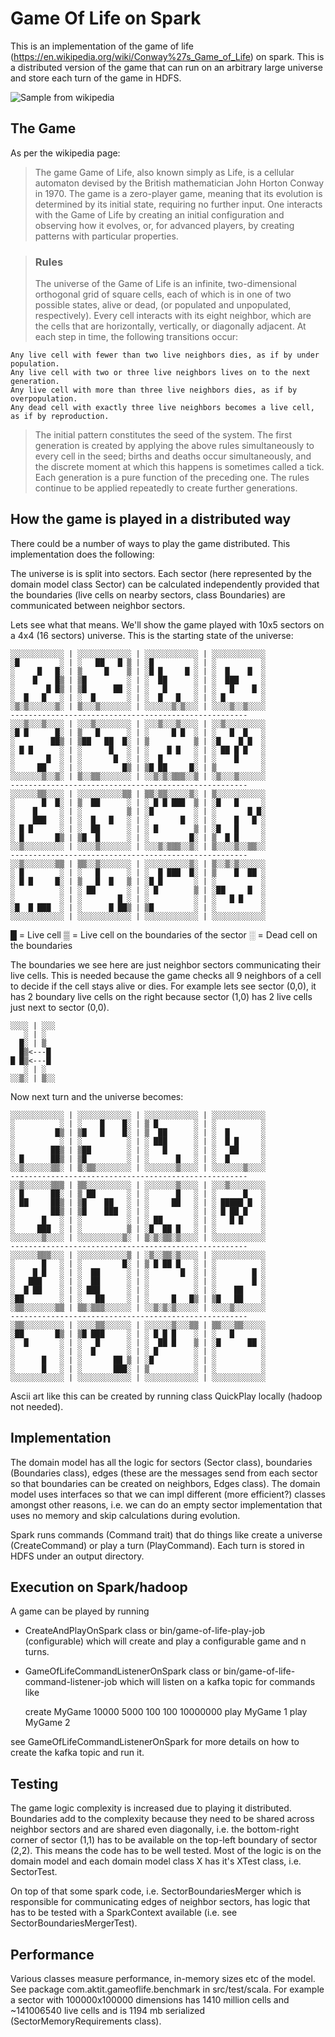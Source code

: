 # Game Of Life on Spark

This is an implementation of the game of life (https://en.wikipedia.org/wiki/Conway%27s_Game_of_Life) on spark.
This is a distributed version of the game that can run on an arbitrary large universe and store each turn of
the game in HDFS. 

![Sample from wikipedia](https://upload.wikimedia.org/wikipedia/commons/e/e5/Gospers_glider_gun.gif)

## The Game

As per the wikipedia page:
> The game Game of Life, also known simply as Life, is a cellular automaton devised by the 
British mathematician John Horton Conway in 1970. The game is a zero-player game, meaning that its evolution is 
determined by its initial state, requiring no further input. One interacts with the Game of Life by creating an 
initial configuration and observing how it evolves, or, for advanced players, by creating patterns with particular 
properties.

>### Rules
>The universe of the Game of Life is an infinite, two-dimensional orthogonal grid of square cells, each of which is 
in one of two possible states, alive or dead, (or populated and unpopulated, respectively). Every cell interacts with 
its eight neighbor, which are the cells that are horizontally, vertically, or diagonally adjacent. At each step in 
time, the following transitions occur:

    Any live cell with fewer than two live neighbors dies, as if by under population.
    Any live cell with two or three live neighbors lives on to the next generation.
    Any live cell with more than three live neighbors dies, as if by overpopulation.
    Any dead cell with exactly three live neighbors becomes a live cell, as if by reproduction.

>The initial pattern constitutes the seed of the system. The first generation is created by applying the above rules 
simultaneously to every cell in the seed; births and deaths occur simultaneously, and the discrete moment at which 
this happens is sometimes called a tick. Each generation is a pure function of the preceding one. The rules continue 
to be applied repeatedly to create further generations.

## How the game is played in a distributed way

There could be a number of ways to play the game distributed. This implementation does the following:

The universe is is split into sectors.
Each sector (here represented by the domain model class Sector) can be calculated independently provided that the
boundaries (live cells on nearby sectors, class Boundaries) are communicated between neighbor sectors.

Lets see what that means. We'll show the game played with 10x5 sectors on a 4x4 (16 sectors) universe. This
is the starting state of the universe:

    ░░░░░░░░░░░░ | ░░░░░░░░░░░░ | ░░░░░░░░░░░░ | ░░░░░░░░░░░░
    ░█         ░ | ░   ██   █ ▒ | ░█         ░ | ░          ░
    ░     █   █░ | ▒     █    ▒ | ░█ █     █ ░ | ░  █    █  ░
    ░    █    █▒ | ▒█         ░ | ░  ██      ░ | ░  ███     ░
    ░       █ █▒ | ▒█      ██ ░ | ░   █      ░ | ░   █    █ ░
    ░  █   █   ░ | ░  █       ░ | ░  █   █   ░ | ░ █        ░
    ░▒░▒░░░░░░▒░ | ▒░░░▒░░░░░░░ | ░░░░░░▒░▒░░░ | ░░░░▒░░▒░░░░
    -----------------------------------------------------
    ░░░▒░░░▒░░░░ | ░░░▒░░░░░░░░ | ░░░▒░░░▒░░░░ | ░░▒░░░░░░░░░
    ░█ █      █░ | ▒   █      ░ | ░     █ █  ░ | ░   █  █   ░
    ░        ██▒ | ▒██   ██  █░ | ▒          ▒ | ░█    █ █  ░
    ░ █ █      ░ | ░      █   ░ | ░    █ █   ░ | ░ ██ █ █   ░
    ░       █  ░ | ░       █  ░ | ░  █       ░ | ░    █     ░
    ░     ██   ░ | ░         █▒ | ▒█ ██     █░ | ▒          ░
    ░░░░░░░▒░░▒░ | ▒░░▒▒░░░░░░░ | ░░▒░▒░▒▒▒░░▒ | ░▒░░░▒░░░░░░
    -----------------------------------------------------
    ░░░░░░▒▒░░░░ | ░░░░░░░░░░▒▒ | ▒▒░▒▒░░░░░▒░ | ▒░░░░░░░░░░░
    ░      █  █░ | ▒  ██      ░ | ░ █ █ ███  ▒ | ░█   █     ░
    ░    █     ░ | ░          ▒ | ░█         ░ | ░       █ █░
    ░    ███   ░ | ░  █   █   ░ | ░       █  ░ | ░    █   █ ░
    ░ █ █      ░ | ░  ██      ░ | ░ █        ▒ | ░█   █     ░
    ░ █       █▒ | ▒█  █      ░ | ░         █░ | ▒  █ █     ░
    ░░▒░░░░░░░░░ | ░░░░▒░░░░░░░ | ░░░▒░▒▒▒░░▒░ | ▒░░░░▒░░▒▒░░
    -----------------------------------------------------
    ░░▒░░░░░░░▒▒ | ▒▒░░▒░░░░░░░ | ░░░░░░░░░░▒░ | ▒░░▒░▒░░░░░░
    ░ █        ░ | ░   █      ░ | ░  █ ███  █░ | ▒    █  ██ ░
    ░ █ █     █░ | ▒   █  █   ▒ | ░█ █       ░ | ░          ░
    ░          ░ | ░ ██       ░ | ░ █        ▒ | ░██     █  ░
    ░          ░ | ░        █ ░ | ░          ░ | ░   █ █    ░
    ░█  █ ███  ░ | ░      █ ██▒ | ▒█         ░ | ░          ░
    ░░░░░░░░░░░░ | ░░░░░░░░░░░░ | ░░░░░░░░░░░░ | ░░░░░░░░░░░░

█ = Live cell  ▒ = Live cell on the boundaries of the sector  ░ = Dead cell on the boundaries

The boundaries we see here are just neighbor sectors communicating their live cells. This is needed because the game
checks all 9 neighbors of a cell to decide if the cell stays alive or dies. For example lets see sector (0,0), it has
2 boundary live cells on the right because sector (1,0) has 2 live cells just next to sector (0,0).

    ░░░░ | ░░░
       ░ | ░  
      █░ | ▒  
      █▒<---█ 
    █ █▒<---█ 
       ░ | ░  
    ░░▒░ | ▒░░

Now next turn and the universe becomes:

    ░░░░░░░░░░░░ | ░░░░░░░░░░░░ | ░░░░░░░░░░░░ | ░░░░░░░░░░░░
    ░          ░ | ░    █    █░ | ▒ █        ░ | ░          ░
    ░         █▒ | ▒█   █    █░ | ▒  ██      ░ | ░  █       ░
    ░          ░ | ░          ░ | ░ ███      ░ | ░  █ █     ░
    ░        ██▒ | ▒██        ░ | ░   █      ░ | ░   ██     ░
    ░ █      ██▒ | ▒█         ░ | ░      █   ░ | ░  █       ░
    ░░▒░░░░░░▒▒░ | ▒░▒▒░░░░░░░░ | ░░░░░░░▒░░░░ | ░░░░░░░▒░░░░
    -----------------------------------------------------
    ░░▒░░░░░░▒▒▒ | ▒▒░░░░░░░░░░ | ░░░░░░░▒░░░░ | ░░░▒░░░░░░░░
    ░ █      ██░ | ▒ ██       ░ | ░      █   ░ | ░      █   ░
    ░ ██     ██▒ | ▒█    ██   ░ | ░     ██   ░ | ░ █████ █  ░
    ░        ██▒ | ▒█    ███  ░ | ░          ░ | ░ █ ██ █   ░
    ░      █   ░ | ░          ░ | ░ ██       ░ | ░   █ █    ░
    ░     ███  ░ | ░          ▒ | ░█  ██ █   ░ | ░          ░
    ░░░░░░░▒░░░░ | ░░░░░░░░░░▒░ | ▒░▒░▒▒░▒░░░░ | ░░░░░░░░░░░░
    -----------------------------------------------------
    ░░░░░░▒▒▒░░░ | ░░░░░░░░░░░▒ | ░▒░░▒▒░▒░░░░ | ░░░░░░░░░░░░
    ░      █   ░ | ░         █░ | ▒ █ ██ █   ░ | ░          ░
    ░    █ █   ░ | ░  ██      ░ | ░       █  ░ | ░        █ ░
    ░   ███    ░ | ░  ██      ░ | ░          ░ | ░        █ ░
    ░  █ ██    ░ | ░ ███      ░ | ░          ░ | ░    ██    ░
    ░██        ░ | ░   ██     ░ | ░     █   █▒ | ▒█   ██    ░
    ░▒▒░░░░░░░▒▒ | ▒▒░▒▒▒░░░░░░ | ░░▒░▒░▒░░░░░ | ░░░░▒░░░░░░░
    -----------------------------------------------------
    ░▒▒░░░░░░░░░ | ░░░░▒▒░░░░░░ | ░░░░░░▒░░░▒▒ | ▒▒░░░▒▒░░░░░
    ░██       █▒ | ▒█ ███     ░ | ░ █ █ █    ░ | ░   █      ░
    ░  █       ░ | ░   █      ░ | ░  ██ █    ▒ | ░█      ██ ░
    ░          ░ | ░  █       ░ | ░ █        ░ | ░          ░
    ░      █   ░ | ░       ██ ▒ | ░█         ░ | ░          ░
    ░      █   ░ | ░       ███░ | ▒          ░ | ░          ░
    ░░░░░░░░░░░░ | ░░░░░░░░░░░░ | ░░░░░░░░░░░░ | ░░░░░░░░░░░░

Ascii art like this can be created by running class QuickPlay locally (hadoop not needed).

## Implementation

The domain model has all the logic for sectors (Sector class), boundaries (Boundaries class), edges (these are
the messages send from each sector so that boundaries can be created on neighbors, Edges class). The domain model
uses interfaces so that we can impl different (more efficient?) classes amongst other reasons, i.e. we 
can do an empty sector implementation that uses no memory and skip calculations during evolution.

Spark runs commands (Command trait) that do things like create a universe (CreateCommand) or play a turn (PlayCommand).
Each turn is stored in HDFS under an output directory.

## Execution on Spark/hadoop

A game can be played by running 

* CreateAndPlayOnSpark class or bin/game-of-life-play-job (configurable) which will create and play
a configurable game and n turns.

* GameOfLifeCommandListenerOnSpark class or bin/game-of-life-command-listener-job which will listen on a kafka
topic for commands like 


    create MyGame 10000 5000 100 100 10000000
    play MyGame 1
    play MyGame 2

see GameOfLifeCommandListenerOnSpark for more details on how to create the kafka topic and run it.

## Testing

The game logic complexity is increased due to playing it distributed. Boundaries add to the complexity because
they need to be shared across neighbor sectors and are shared even diagonally, i.e. the bottom-right corner of sector
(1,1) has to be available on the top-left boundary of sector (2,2). This means the code has to be well tested. Most
of the logic is on the domain model and each domain model class X has it's XTest class, i.e. SectorTest.

On top of that some spark code, i.e. SectorBoundariesMerger which is responsible for communicating edges of neighbor
sectors, has logic that has to be tested with a SparkContext available (i.e. see SectorBoundariesMergerTest).

## Performance

Various classes measure performance, in-memory sizes etc of the model. See package com.aktit.gameoflife.benchmark
in src/test/scala. For example a sector with 100000x100000 dimensions has 1410 million cells and ~141006540 live 
cells and is 1194 mb serialized (SectorMemoryRequirements class).



